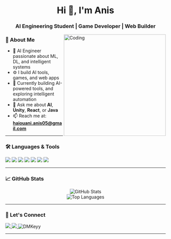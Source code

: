 <h1 align="center">Hi 👋, I'm Anis</h1>
<h3 align="center">AI Engineering Student | Game Developer | Web Builder</h3>



<img align="right" alt="Coding" width="320" src="https://media.tenor.com/GfSX-u7VGM4AAAAM/coding.gif" />

### 🧠 About Me

- 🤖 AI Engineer passionate about ML, DL, and intelligent systems
- ⚙️ I build AI tools, games, and web apps
- 🧩 Currently building AI-powered tools, and exploring intelligent automation
- 💬 Ask me about **AI**, **Unity**, **React**, or **Java**
- 📫 Reach me at: **haiouani.anis05@gmail.com**

---

### 🛠️ Languages & Tools

<p align="left">
  <img src="https://img.shields.io/badge/Unity-000000?style=for-the-badge&logo=unity&logoColor=white"/>
  <img src="https://img.shields.io/badge/HTML-E34F26?style=for-the-badge&logo=html5&logoColor=white"/>
  <img src="https://img.shields.io/badge/TypeScript-F7DF1E?style=for-the-badge&logo=typecript&logoColor=black"/>
  <img src="https://img.shields.io/badge/React-20232A?style=for-the-badge&logo=react&logoColor=61DAFB"/>
  <img src="https://img.shields.io/badge/CSS-1572B6?style=for-the-badge&logo=css3&logoColor=white"/>
  <img src="https://img.shields.io/badge/Java-ED8B00?style=for-the-badge&logo=openjdk&logoColor=white"/>
  <img src="https://img.shields.io/badge/MySQL-005C84?style=for-the-badge&logo=mysql&logoColor=white"/>
</p>

---

### 📈 GitHub Stats

<p align="center">
  <img src="https://github-readme-stats.vercel.app/api?username=DMKeyy&show_icons=true&theme=radical" alt="GitHub Stats"/>  
  <br>
  <img src="https://github-readme-stats.vercel.app/api/top-langs/?username=DMKeyy&layout=compact&theme=radical" alt="Top Languages"/>
</p>

---

### 🔗 Let's Connect

<p align="left">
  <a href="https://linkedin.com/in/dmkeyy" target="_blank">
    <img src="https://img.shields.io/badge/LinkedIn-blue?style=for-the-badge&logo=linkedin&logoColor=white"/>
  </a>
  <a href="mailto:haiouani.anis05@gmail.com">
    <img src="https://img.shields.io/badge/Gmail-D14836?style=for-the-badge&logo=gmail&logoColor=white"/>
  </a>
  
  <img src="https://komarev.com/ghpvc/?username=DMKeyy&label=Profile%20views&color=0e75b6&style=flat" alt="DMKeyy" />

</p>

---
